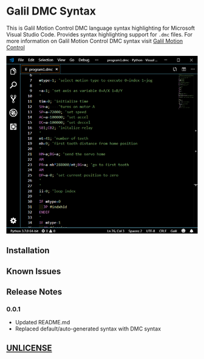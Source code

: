 # Galil DMC Syntax
This is Galil Motion Control DMC language syntax highlighting for Microsoft Visual Studio Code. Provides syntax highlighting support for `.dmc` files. For more information on Galil Motion Control DMC syntax visit [ Galil Motion Control](http://www.galilmc.com/)

![Example Image](./example.png)

## Installation

## Known Issues

## Release Notes

### 0.0.1

* Updated README.md
* Replaced default/auto-generated syntax with DMC syntax

## [UNLICENSE](./UNLICENSE)
